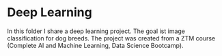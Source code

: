 # Deep Learning

In this folder I share a deep learning project. The goal ist image classification for dog breeds.
The project was created from a ZTM course (Complete AI and Machine Learning, Data Science Bootcamp).
